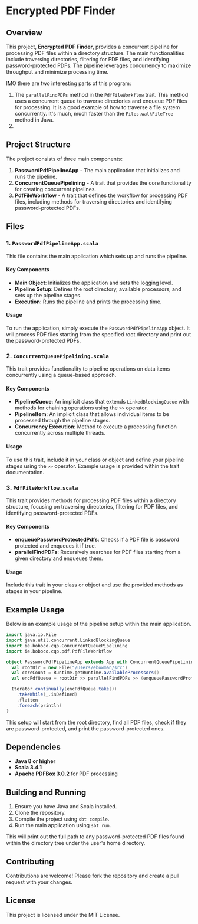 # Encrypted PDF Finder

## Overview

This project, **Encrypted PDF Finder**, provides a concurrent pipeline for processing PDF files within a directory structure. The main functionalities include traversing directories, filtering for PDF files, and identifying password-protected PDFs. The pipeline leverages concurrency to maximize throughput and minimize processing time.

IMO there are two interesting parts of this program:

1. The ```parallelFindPDFs``` method in the ```PdfFileWorkflow``` trait. This method uses a concurrent queue to traverse directories and enqueue PDF files for processing. It is a good example of how to traverse a file system concurrently. It's much, much faster than the ```Files.walkFileTree``` method in Java.
2. 
## Project Structure

The project consists of three main components:

1. **PasswordPdfPipelineApp** - The main application that initializes and runs the pipeline.
2. **ConcurrentQueuePipelining** - A trait that provides the core functionality for creating concurrent pipelines.
3. **PdfFileWorkflow** - A trait that defines the workflow for processing PDF files, including methods for traversing directories and identifying password-protected PDFs.

## Files

### 1. `PasswordPdfPipelineApp.scala`

This file contains the main application which sets up and runs the pipeline.

#### Key Components

- **Main Object**: Initializes the application and sets the logging level.
- **Pipeline Setup**: Defines the root directory, available processors, and sets up the pipeline stages.
- **Execution**: Runs the pipeline and prints the processing time.

#### Usage

To run the application, simply execute the `PasswordPdfPipelineApp` object. It will process PDF files starting from the specified root directory and print out the password-protected PDFs.

### 2. `ConcurrentQueuePipelining.scala`

This trait provides functionality to pipeline operations on data items concurrently using a queue-based approach.

#### Key Components

- **PipelineQueue**: An implicit class that extends `LinkedBlockingQueue` with methods for chaining operations using the `>>` operator.
- **PipelineItem**: An implicit class that allows individual items to be processed through the pipeline stages.
- **Concurrency Execution**: Method to execute a processing function concurrently across multiple threads.

#### Usage

To use this trait, include it in your class or object and define your pipeline stages using the `>>` operator. Example usage is provided within the trait documentation.

### 3. `PdfFileWorkflow.scala`

This trait provides methods for processing PDF files within a directory structure, focusing on traversing directories, filtering for PDF files, and identifying password-protected PDFs.

#### Key Components

- **enqueuePasswordProtectedPdfs**: Checks if a PDF file is password protected and enqueues it if true.
- **parallelFindPDFs**: Recursively searches for PDF files starting from a given directory and enqueues them.

#### Usage

Include this trait in your class or object and use the provided methods as stages in your pipeline.

## Example Usage

Below is an example usage of the pipeline setup within the main application.

```scala
import java.io.File
import java.util.concurrent.LinkedBlockingQueue
import ie.boboco.cqp.ConcurrentQueuePipelining
import ie.boboco.cqp.pdf.PdfFileWorkflow

object PasswordPdfPipelineApp extends App with ConcurrentQueuePipelining with PdfFileWorkflow {
  val rootDir = new File("/Users/ebowman/src")
  val coreCount = Runtime.getRuntime.availableProcessors()
  val encPdfQueue = rootDir >> parallelFindPDFs >> (enqueuePasswordProtectedPdfs, coreCount)

  Iterator.continually(encPdfQueue.take())
    .takeWhile(_.isDefined)
    .flatten
    .foreach(println)
}
```

This setup will start from the root directory, find all PDF files, check if they are password-protected, and print the password-protected ones.

## Dependencies

- **Java 8 or higher**
- **Scala 3.4.1**
- **Apache PDFBox 3.0.2** for PDF processing

## Building and Running

1. Ensure you have Java and Scala installed.
2. Clone the repository.
3. Compile the project using `sbt compile`.
4. Run the main application using `sbt run`.

This will print out the full path to any password-protected PDF files found within the directory tree 
under the user's home directory.

## Contributing

Contributions are welcome! Please fork the repository and create a pull request with your changes.

## License

This project is licensed under the MIT License.
